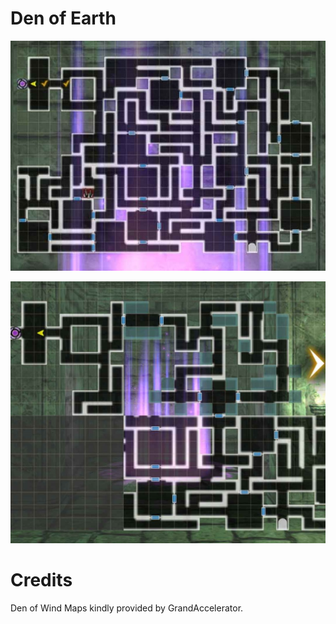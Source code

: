# Den of Earth

![Den of Wind](img/den-of-wind/den-of-wind-v1.jpg)


![Den of Wind](img/den-of-wind/den-of-wind-v2.jpg)

# Credits

Den of Wind Maps kindly provided by GrandAccelerator.